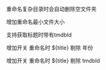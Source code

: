 重命名复杂目录时会自动删除空文件夹

增加重命名最小文件大小

支持获取标题时带有tmdbId

增加开关 重命名时 ${title} 剔除 年份

增加开关 重命名时 ${title} 剔除 tmdbId